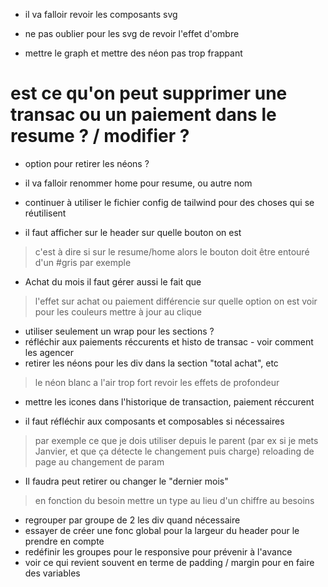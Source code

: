 


- il va falloir revoir les composants svg

- ne pas oublier pour les svg de revoir l'effet d'ombre

- mettre le graph et mettre des néon pas trop frappant


# est ce qu'on peut supprimer une transac ou un paiement dans le resume ? / modifier ?


- option pour retirer les néons ?


- il va falloir renommer home pour resume, ou autre nom
- continuer à utiliser le fichier config de tailwind pour des choses qui se réutilisent

- il faut afficher sur le header sur quelle bouton on est
> c'est à dire si sur le resume/home alors le bouton doit être entouré d'un #gris par exemple

- Achat du mois il faut gérer aussi le fait que 
> l'effet sur achat ou paiement différencie sur quelle option on est
> voir pour les couleurs
> mettre à jour au clique

- utiliser seulement un wrap pour les sections ?
- réfléchir aux paiements réccurents et histo de transac - voir comment les agencer
- retirer les néons pour les div dans la section "total achat", etc
> le néon blanc a l'air trop fort
> revoir les effets de profondeur

- mettre les icones dans l'historique de transaction, paiement réccurent

- il faut réfléchir aux composants et composables si nécessaires
> par exemple ce que je dois utiliser depuis le parent (par ex si je mets Janvier, et que ça détecte le changement puis charge)
> reloading de page au changement de param

- Il faudra peut retirer ou changer le "dernier mois"
> en fonction du besoin
> mettre un type au lieu d'un chiffre au besoins






- regrouper par groupe de 2 les div quand nécessaire
- essayer de créer une fonc global pour la largeur du header pour le prendre en compte
- redéfinir les groupes pour le responsive pour prévenir à l'avance
- voir ce qui revient souvent en terme de padding / margin pour en faire des variables

